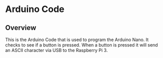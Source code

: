 # Arduino Code 

## Overview 
This is the Arduino Code that is used to program the Arduino Nano. It checks to see if a button is pressed. When a button is pressed it will send an ASCII character via USB to the Raspberry Pi 3. 
